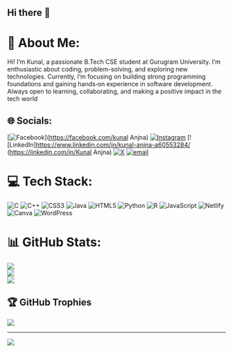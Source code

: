 ## Hi there 👋
# 💫 About Me:
Hi! I’m Kunal, a passionate B.Tech CSE student at Gurugram University. I’m enthusiastic about coding, problem-solving, and exploring new technologies. Currently, I’m focusing on building strong programming foundations and gaining hands‑on experience in software development. Always open to learning, collaborating, and making a positive impact in the tech world


## 🌐 Socials:
[![Facebook](https://img.shields.io/badge/Facebook-%231877F2.svg?logo=Facebook&logoColor=white)](https://facebook.com/kunal Anjna) [![Instagram](https://img.shields.io/badge/Instagram-%23E4405F.svg?logo=Instagram&logoColor=white)](https://instagram.com/anjna_kunal) [![LinkedIn]https://www.linkedin.com/in/kunal-anjna-a60553284/
(https://linkedin.com/in/Kunal Anjna) [![X](https://img.shields.io/badge/X-black.svg?logo=X&logoColor=white)](https://x.com/Anjna_kunal) [![email](https://img.shields.io/badge/Email-D14836?logo=gmail&logoColor=white)](mailto:kunalanjna7747@gmail.com) 

# 💻 Tech Stack:
![C](https://img.shields.io/badge/c-%2300599C.svg?style=for-the-badge&logo=c&logoColor=white) ![C++](https://img.shields.io/badge/c++-%2300599C.svg?style=for-the-badge&logo=c%2B%2B&logoColor=white) ![CSS3](https://img.shields.io/badge/css3-%231572B6.svg?style=for-the-badge&logo=css3&logoColor=white) ![Java](https://img.shields.io/badge/java-%23ED8B00.svg?style=for-the-badge&logo=openjdk&logoColor=white) ![HTML5](https://img.shields.io/badge/html5-%23E34F26.svg?style=for-the-badge&logo=html5&logoColor=white) ![Python](https://img.shields.io/badge/python-3670A0?style=for-the-badge&logo=python&logoColor=ffdd54) ![R](https://img.shields.io/badge/r-%23276DC3.svg?style=for-the-badge&logo=r&logoColor=white) ![JavaScript](https://img.shields.io/badge/javascript-%23323330.svg?style=for-the-badge&logo=javascript&logoColor=%23F7DF1E) ![Netlify](https://img.shields.io/badge/netlify-%23000000.svg?style=for-the-badge&logo=netlify&logoColor=#00C7B7) ![Canva](https://img.shields.io/badge/Canva-%2300C4CC.svg?style=for-the-badge&logo=Canva&logoColor=white) ![WordPress](https://img.shields.io/badge/WordPress-%23117AC9.svg?style=for-the-badge&logo=WordPress&logoColor=white)
# 📊 GitHub Stats:
![](https://github-readme-stats.vercel.app/api?username=KunalAnjna&theme=dark&hide_border=false&include_all_commits=true&count_private=false)<br/>
![](https://nirzak-streak-stats.vercel.app/?user=KunalAnjna&theme=dark&hide_border=false)<br/>
![](https://github-readme-stats.vercel.app/api/top-langs/?username=KunalAnjna&theme=dark&hide_border=false&include_all_commits=true&count_private=false&layout=compact)
## 🏆 GitHub Trophies
![](https://github-profile-trophy.vercel.app/?username=Kunal12&theme=radical&no-frame=true&no-bg=true&margin-w=4)

---
[![](https://visitcount.itsvg.in/api?id=Kunal12&icon=0&color=0)](https://visitcount.itsvg.in)

<!-- Proudly created with GPRM ( https://gprm.itsvg.in ) -->

<!--
**KunalAnjna/KunalAnjna** is a ✨ _special_ ✨ repository because its `README.md` (this file) appears on your GitHub profile.

Here are some ideas to get you started:

- 🔭 I’m currently working on ...
- 🌱 I’m currently learning ...
- 👯 I’m looking to collaborate on ...
- 🤔 I’m looking for help with ...
- 💬 Ask me about ...
- 📫 How to reach me: ...
- 😄 Pronouns: ...
- ⚡ Fun fact: ...
-->
